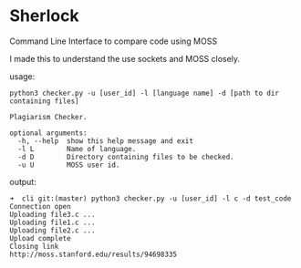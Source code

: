 # Sherlock
Command Line Interface to compare code using MOSS

I made this to understand the use sockets and MOSS closely.

usage:
```
python3 checker.py -u [user_id] -l [language name] -d [path to dir containing files]

Plagiarism Checker.

optional arguments:
  -h, --help  show this help message and exit
  -l L        Name of language.
  -d D        Directory containing files to be checked.
  -u U        MOSS user id.
```

output:
```
➜  cli git:(master) python3 checker.py -u [user_id] -l c -d test_code
Connection open
Uploading file3.c ...
Uploading file1.c ...
Uploading file2.c ...
Upload complete
Closing link
http://moss.stanford.edu/results/94698335
```
